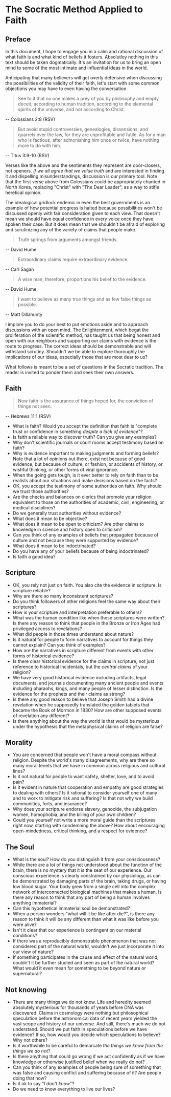 The Socratic Method Applied to Faith
================================================================================


Preface
--------------------------------------------------------------------------------

In this document, I hope to engage you in a calm and rational discussion
of what faith is and what kind of beliefs it fosters.
Absolutley nothing in this text should be taken dogmatically.
It's an invitation for us to bring an open mind to some of the most intimate
and influential ideas in the world.

Anticipating that many believers will get overly defensive when discussing
the possibilities of the validity of their faith, let's start with some
common objections you may have to even having the conversation.

>   See to it that no one makes a prey of you by philosophy and empty deceit,
>   according to human tradition, according to the elemental spirits of the
>   universe, and not according to Christ.

-- Colossians 2:8 (RSV)

>   But avoid stupid controversies, genealogies, dissensions, and quarrels over
>   the law, for they are unprofitable and futile.
>   As for a man who is factious, after admonishing him once or twice,
>   have nothing more to do with him.

-- Titus 3:9-10 (RSV)

Verses like the above and the sentiments they represent are door-closers,
not openers. *If we all agree that we value truth* and are interested in
finding it and dispelling misunderstandings, discussion is our primary tool.
Note that the first verse above from Colossians could be appropriately
chanted in North Korea, replacing "Christ" with "The Dear Leader",
as a way to stifle heretical opinion.

The idealogical gridlock endemic in even the best governments is an example of how
potential progress is halted because possibilities won't be discussed openly
with fair consideration given to each view.  That doesn't mean we should
have equal confidence in every voice once they have spoken their case.
But it does mean that we shouldn't be afraid of exploring and scrutinizing
any of the variety of claims that people make.

>   Truth springs from arguments amongst friends.

-- David Hume

>   Extraordinary claims require extraordinary evidence.

-- Carl Sagan

>   A wise man, therefore, proportions his belief to the evidence.

-- David Hume

>   I want to believe as many true things and as few false things as possible.

-- Matt Dillahunty


I implore you to do your best to put emotions aside and to approach discussions
with an open mind.
The Enlightenment, which begat the proliferation of the scientific method, has taught us that being
honest and open with our neighbors and supporting our claims with evidence is the route to progress.
The correct ideas should be demonstrable and will withstand scrutiny.
Shouldn't we be able to explore thoroughly the implications of our
ideas, especially those that are most dear to us?

What follows is meant to be a set of questions in the Socratic tradition.
The reader is invited to ponder them and seek their own answers.


Faith
--------------------------------------------------------------------------------

>   Now faith is the assurance of things hoped for,
>   the conviction of things not seen.

-- Hebrews 11:1 (RSV)


-   What is faith?  Would you accept the definition that faith is
    "complete trust or confidence in something *despite a lack of evidence*"?
-   Is faith a reliable way to discover truth?  Can you give any examples?
-   Why don't scientific journals or court rooms accept testimony based on faith?
-   Why is evidence important to making judgments and forming beliefs?
    Note that a lot of opinions out there, exist not because of good evidence,
    but because of culture, or fashion, or accidents of history, or wishful thinking,
    or other forms of viral ignorance. 
-   When the going gets tough, is it ever better to rely on faith than to
    be realists about our situations and make decisions based on the facts?
-   OK, you accept the testimony of some authorities on faith.
    Why should we trust those authorities?
-   Are the checks and balances on clerics that promote your religion
    equivalent to those on the authorities of academic, civil, engineering,
    or medical disciplines?
-   Do we generally trust authorities without evidence?
-   What does it mean to be objective?
-   What does it mean to be open to criticism?
    Are other claims to knowledge in science and history open to criticism?
-   Can you think of any examples of beliefs that propagated because of
    culture and not because they were supported by evidence?
-   What does it mean to be indoctrinated?
-   Do you have any of your beliefs because of being indoctrinated?
-   Is faith a good idea?


Scripture
--------------------------------------------------------------------------------

-   OK, you rely not just on faith. You also cite the evidence in scripture.
    Is scripture reliable?
-   Why are there so many inconsistent scriptures?
-   Do you think followers of other religions feel the same way about their scriptures?
-   How is your scripture and interpretation preferable to others?
-   What was the human condition like when those scriptures were written?
    Is there any reason to think that people in the Bronze or Iron Ages had
    privileged access to revelations?
-   What did people in those times understand about nature?
-   Is it natural for people to form narratives to account for things they cannot explain? 
    Can you think of examples?
-   How are the narratives in scripture different from events with other forms of historical evidence?
-   Is there clear historical evidence for the claims in scripture,
    not just reference to historical incidentals, but the *central claims* of your religion?
-   We have very good historical evidence including artifacts, legal documents, and journals
    documenting many ancient people and events including pharaohs, kings, and
    many people of lesser distinction.  Is the evidence for the prophets and
    their claims as strong?
-   Is there any good reason to believe that Joseph Smith had a divine revelation
    when he supposedly translated the golden tablets that became the Book of Mormon
    in 1830?  How are other supposed events of revelation any different?
-   Is there anything about the way the world is that would be mysterious
    under the hypothesis that the metaphysical claims of religion are false?


Morality
--------------------------------------------------------------------------------

-   You are concerned that people won't have a moral compass without religion.
    Despite the world's many disagreements, why are there so many moral tenets
    that we have in common across religious and cultural lines?
-   Is it not natural for people to want safety, shelter, love, and to avoid pain?
-   Is it evident in nature that cooperation and empathy are good strategies
    to dealing with others?  Is it rational to consider yourself one of many and to work to
    mitigate risk and suffering?  Is that not why we build communities, forts, and insurance?
-   Why does your scripture endorse slavery, genocide, the subjugation women, homophobia,
    and the killing of your own children?
-   Could you yourself not write a more moral guide than the scriptures right now,
    starting with condemning the above?
    How about encouraging open-mindedness, critical thinking, and a respect for evidence?


The Soul
--------------------------------------------------------------------------------

-   What is the soul?  How do you distinguish it from your consciousness?
-   While there are a lot of things not understood about the function of the brain,
    there is no mystery that it is the seat of our experience.
    Our conscious experience is clearly constrained by our physiology,
    as can be demonstrated by damaging parts of the brain, taking drugs,
    or having low blood sugar.  Your body grew from a single cell into the
    complex network of interconnected biological machines that makes a human.
    Is there any reason to think that any part of being a human involves anything
    immaterial?
-   Can this hypothetical immaterial soul be demonstrated?
-   When a person wonders "what will it be like after die?",
    is there any reason to think it will be any different than what it was like
    before you were alive?
-   Isn't it clear that our experience is contingent on our material conditions?
-   If there was a reproducibly demonstrable phenomenon that was not considered part of
    the natural world, wouldn't we just incorporate it into our view of nature?
-   If something participates in the cause and effect of the natural world,
    couldn't it be further studied and seen as part of the natural world?
    What would it even mean for something to be beyond nature or supernatural?


Not knowing
--------------------------------------------------------------------------------

-   There are many things we do not know.  Life and heredity seemed absolutely
    mysterious for thousands of years before DNA was discovered.
    Claims in cosmology were nothing but philosophical speculation before the
    astronomical data of recent years yielded the vast scope and history of our universe.
    And still, there's much we do not understand.
    Should we put faith in speculations before we have evidence?
    If so, how would you decide which speculations to believe?  Why not others?
-   Is it worthwhile to be careful to demarcate
    *the things we know from the things we do not*?
-   Is there anything that could go wrong if we act confidently as if we have
    knowledge or otherwise justified belief when we really do not?
-   Can you think of any examples of people being sure of something that was
    false and causing conflict and suffering because of it?
    Are people doing that now?
-   Is it ok to say "*I don't know*"?
-   Do we need to know everything to live our lives?


